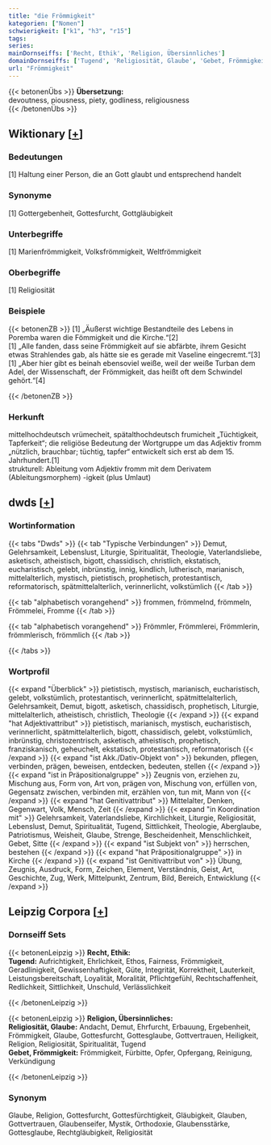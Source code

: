 ```yaml
---
title: "die Frömmigkeit"
kategorien: ["Nomen"]
schwierigkeit: ["k1", "h3", "r15"]
tags:
series:
mainDornseiffs: ['Recht, Ethik', 'Religion, Übersinnliches']
domainDornseiffs: ['Tugend', 'Religiosität, Glaube', 'Gebet, Frömmigkeit']
url: "Frömmigkeit"
---
```


{{< betonenÜbs >}}
**Übersetzung:**  
devoutness, piousness, piety, godliness, religiousness  
{{< /betonenÜbs >}}

## Wiktionary [[+](https://de.wiktionary.org/wiki/Frömmigkeit)]

### Bedeutungen
[1] Haltung einer Person, die an Gott glaubt und entsprechend handelt  

### Synonyme
[1] Gottergebenheit, Gottesfurcht, Gottgläubigkeit  

### Unterbegriffe
[1] Marienfrömmigkeit, Volksfrömmigkeit, Weltfrömmigkeit  

### Oberbegriffe
[1] Religiosität  

### Beispiele
{{< betonenZB >}}
[1] „Äußerst wichtige Bestandteile des Lebens in Poremba waren die Fömmigkeit und die Kirche.“[2]  
[1] „Alle fanden, dass seine Frömmigkeit auf sie abfärbte, ihrem Gesicht etwas Strahlendes gab, als hätte sie es gerade mit Vaseline eingecremt.“[3]  
[1] „Aber hier gibt es beinah ebensoviel weiße, weil der weiße Turban dem Adel, der Wissenschaft, der Frömmigkeit, das heißt oft dem Schwindel gehört.“[4]  

{{< /betonenZB >}}
### Herkunft
mittelhochdeutsch vrümecheit, spätalthochdeutsch frumicheit „Tüchtigkeit, Tapferkeit“; die religiöse Bedeutung der Wortgruppe um das Adjektiv fromm „nützlich, brauchbar; tüchtig, tapfer“ entwickelt sich erst ab dem 15. Jahrhundert.[1]  
strukturell: Ableitung vom Adjektiv fromm mit dem Derivatem (Ableitungsmorphem) -igkeit (plus Umlaut)  



## dwds [[+](https://www.dwds.de/wb/Frömmigkeit)]

### Wortinformation
{{< tabs "Dwds" >}}
{{< tab "Typische Verbindungen" >}}
Demut, Gelehrsamkeit, Lebenslust, Liturgie, Spiritualität, Theologie, Vaterlandsliebe, asketisch, atheistisch, bigott, chassidisch, christlich, ekstatisch, eucharistisch, gelebt, inbrünstig, innig, kindlich, lutherisch, marianisch, mittelalterlich, mystisch, pietistisch, prophetisch, protestantisch, reformatorisch, spätmittelalterlich, verinnerlicht, volkstümlich
{{< /tab >}}

{{< tab "alphabetisch vorangehend" >}}
frommen, frömmelnd, frömmeln, Frömmelei, Fromme
{{< /tab >}}

{{< tab "alphabetisch vorangehend" >}}
Frömmler, Frömmlerei, Frömmlerin, frömmlerisch, frömmlich
{{< /tab >}}

{{< /tabs >}}

### Wortprofil
{{< expand "Überblick" >}} pietistisch, mystisch, marianisch, eucharistisch, gelebt, volkstümlich, protestantisch, verinnerlicht, spätmittelalterlich, Gelehrsamkeit, Demut, bigott, asketisch, chassidisch, prophetisch, Liturgie, mittelalterlich, atheistisch, christlich, Theologie {{< /expand >}}
{{< expand "hat Adjektivattribut" >}} pietistisch, marianisch, mystisch, eucharistisch, verinnerlicht, spätmittelalterlich, bigott, chassidisch, gelebt, volkstümlich, inbrünstig, christozentrisch, asketisch, atheistisch, prophetisch, franziskanisch, geheuchelt, ekstatisch, protestantisch, reformatorisch {{< /expand >}}
{{< expand "ist Akk./Dativ-Objekt von" >}} bekunden, pflegen, verbinden, prägen, beweisen, entdecken, bedeuten, stellen {{< /expand >}}
{{< expand "ist in Präpositionalgruppe" >}} Zeugnis von, erziehen zu, Mischung aus, Form von, Art von, prägen von, Mischung von, erfüllen von, Gegensatz zwischen, verbinden mit, erzählen von, tun mit, Mann von {{< /expand >}}
{{< expand "hat Genitivattribut" >}} Mittelalter, Denken, Gegenwart, Volk, Mensch, Zeit {{< /expand >}}
{{< expand "in Koordination mit" >}} Gelehrsamkeit, Vaterlandsliebe, Kirchlichkeit, Liturgie, Religiosität, Lebenslust, Demut, Spiritualität, Tugend, Sittlichkeit, Theologie, Aberglaube, Patriotismus, Weisheit, Glaube, Strenge, Bescheidenheit, Menschlichkeit, Gebet, Sitte {{< /expand >}}
{{< expand "ist Subjekt von" >}} herrschen, bestehen {{< /expand >}}
{{< expand "hat Präpositionalgruppe" >}} in Kirche {{< /expand >}}
{{< expand "ist Genitivattribut von" >}} Übung, Zeugnis, Ausdruck, Form, Zeichen, Element, Verständnis, Geist, Art, Geschichte, Zug, Werk, Mittelpunkt, Zentrum, Bild, Bereich, Entwicklung {{< /expand >}}

## Leipzig Corpora [[+](https://corpora.uni-leipzig.de/en/res?word=Frömmigkeit&corpusId=deu_newscrawl-public_2018)]

### Dornseiff Sets
{{< betonenLeipzig >}}
**Recht, Ethik:**  
**Tugend:** Aufrichtigkeit, Ehrlichkeit, Ethos, Fairness, Frömmigkeit, Geradlinigkeit, Gewissenhaftigkeit, Güte, Integrität, Korrektheit, Lauterkeit, Leistungsbereitschaft, Loyalität, Moralität, Pflichtgefühl, Rechtschaffenheit, Redlichkeit, Sittlichkeit, Unschuld, Verlässlichkeit  

{{< /betonenLeipzig >}}


{{< betonenLeipzig >}}
**Religion, Übersinnliches:**  
**Religiosität, Glaube:** Andacht, Demut, Ehrfurcht, Erbauung, Ergebenheit, Frömmigkeit, Glaube, Gottesfurcht, Gottesglaube, Gottvertrauen, Heiligkeit, Religion, Religiosität, Spiritualität, Tugend  
**Gebet, Frömmigkeit:** Frömmigkeit, Fürbitte, Opfer, Opfergang, Reinigung, Verkündigung  

{{< /betonenLeipzig >}}

### Synonym
Glaube, Religion, Gottesfurcht, Gottesfürchtigkeit, Gläubigkeit, Glauben, Gottvertrauen, Glaubenseifer, Mystik, Orthodoxie, Glaubensstärke, Gottesglaube, Rechtgläubigkeit, Religiosität


